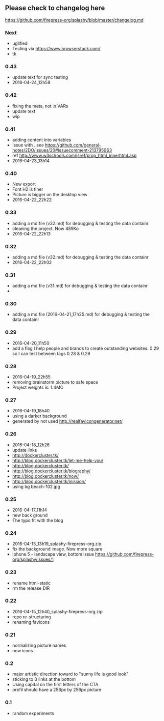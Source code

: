 ## Please check to changelog here
https://github.com/firepress-org/splashy/blob/master/changelog.md

### Next
- uglified
- Testing via https://www.browserstack.com/
- tk

### 0.43
- update text for sync testing
- 2016-04-24_12h58

### 0.42
- fixing the meta, not in VARs
- update text
- wip

### 0.41
- adding content into variables
- Issue with <title><div id="05PageTitle"></div></title> . see https://github.com/general-notes/2DO/issues/20#issuecomment-213795963
- ref http://www.w3schools.com/jsref/prop_html_innerhtml.asp
- 2016-04-23_13h14

### 0.40
- New export
- Font H2 is tiner
- Picture is bigger on the desktop view
- 2016-04-22_22h22

### 0.33
- adding a md file (v32.md) for debugging & testing the data containr
- cleaning the project. Now 489Ko
- 2016-04-22_22h13

### 0.32
- adding a md file (v32.md) for debugging & testing the data containr
- 2016-04-22_22h02

### 0.31
- adding a md file (v31.md) for debugging & testing the data containr
- 
### 0.30
- adding a md file (2016-04-21_17h25.md) for debugging & testing the data containr

### 0.29
- 2016-04-20_11h50
- add a flag I help people and brands to create outstanding websites. 0.29 so I can test between tags 0.28 & 0.29

### 0.28
- 2016-04-19_22h55
- removing brainstorm picture to safe space
- Project weights is: 1.4MO

### 0.27
- 2016-04-19_18h40
- using a darker background
- generated by not used http://realfavicongenerator.net/

### 0.26
- 2016-04-18_12h26
- update links
- http://dockercluster.tk/
- http://blog.dockercluster.tk/let-me-help-you/
- http://blog.dockercluster.tk/
- http://blog.dockercluster.tk/biography/
- http://blog.dockercluster.tk/now/
- http://blog.dockercluster.tk/mission/
- using bg beach-102.jpg

### 0.25
- 2016-04-17_11h14
- new back ground
- The typo fit with the blog

### 0.24
- 2016-04-15_13h19_splashy-firepress-org.zip
- fix the background image. Now more square
- iphone 5 - landscape view, bottom issue https://github.com/firepress-org/splashy/issues/1

### 0.23
- rename html-static
- rm the release DIR

### 0.22
- 2016-04-15_12h40_splashy-firepress-org.zip
- repo re-structuring
- renaming favicons

### 0.21
- normalizing picture names
- new icons

### 0.2
- major artistic direction toward to "sunny life is good look"
- sticking to 3 links at the bottom
- Using capital on the first letters of the CTA
- profil should have a 256px by 256px picture

### 0.1
- random experiments
